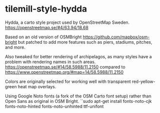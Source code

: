 tilemill-style-hydda
====================

Hydda, a carto style project used by OpenStreetMap Sweden.
https://openstreetmap.se/#4/63.94/18.68

Based on an old version of OSMBright
https://github.com/mapbox/osm-bright
but patched to add more features such as piers, stadiums, pitches, and more. 

Also tweaked for better rendering of archipelagos, as many styles have a problem with rendering names in such areas. 
https://openstreetmap.se/#14/58.5988/11.2150 compared to https://www.openstreetmap.org/#map=14/58.5988/11.2150

Colors are originally selected for working well with transparent red-yellow-green heat map overlays.

Using Google Noto fonts (a fork of the OSM Carto font setup) rather than Open Sans as original in OSM Bright.
``sudo apt-get install fonts-noto-cjk fonts-noto-hinted fonts-noto-unhinted ttf-unifont


